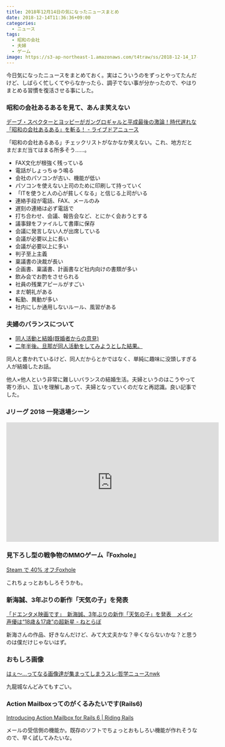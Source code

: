 ```yaml
---
title: 2018年12月14日の気になったニュースまとめ
date: 2018-12-14T11:36:36+09:00
categories:
  - ニュース
tags:
  - 昭和の会社
  - 夫婦
  - ゲーム
image: https://s3-ap-northeast-1.amazonaws.com/t4traw/ss/2018-12-14_17-12-35.png
---
```

今日気になったニュースをまとめておく。実はこういうのをずっとやってたんだけど、しばらく忙しくてやらなかったら、調子でない事が分かったので、やはりまとめる習慣を復活させる事にした。

<!--more-->

### 昭和の会社あるあるを見て、あんま笑えない

[デーブ・スペクターとヨッピーがガングロギャルと平成最後の激論！時代遅れな「昭和の会社あるある」を斬る！ - ライブドアニュース](http://news.livedoor.com/article/detail/15629978/)

「昭和の会社あるある」チェックリストがなかなか笑えない。これ、地方だとまだまだ当てはまる所多そう……。

  - FAX文化が根強く残っている
  - 電話がしょっちゅう鳴る
  - 会社のパソコンが古い、機能が低い
  - パソコンを使えない上司のために印刷して持っていく
  - 「ITを使うと人の心が貧しくなる」と信じる上司がいる
  - 連絡手段が電話、FAX、メールのみ
  - 遅刻の連絡は必ず電話で
  - 打ち合わせ、会議、報告会など、とにかく会おうとする
  - 議事録をファイルして書庫に保存
  - 会議に発言しない人が出席している
  - 会議が必要以上に長い
  - 会議が必要以上に多い
  - 判子至上主義
  - 稟議書の決裁が長い
  - 企画書、稟議書、計画書など社内向けの書類が多い
  - 飲み会でお酌をさせられる
  - 社員の残業アピールがすごい
  - まだ朝礼がある
  - 転勤、異動が多い
  - 社内にしか通用しないルール、風習がある

### 夫婦のバランスについて

  - [同人活動と結婚(既婚者からの意見)](https://anond.hatelabo.jp/20160622100234)
  - [二年半後。旦那が同人活動をしてみようとした結果。](https://anond.hatelabo.jp/20181213162650)

同人と書かれているけど、同人だからとかではなく、単純に趣味に没頭しすぎる人が結婚したお話。

他人×他人という非常に難しいバランスの結婚生活。夫婦というのはこうやって寄り添い、互いを理解しあって、夫婦となっていくのだなと再認識。良い記事でした。

### Jリーグ 2018 一発退場シーン

<iframe width="560" height="315" src="https://www.youtube.com/embed/tF_0YUAWenc" frameborder="0" allow="accelerometer; autoplay; encrypted-media; gyroscope; picture-in-picture" allowfullscreen></iframe>

### 見下ろし型の戦争物のMMOゲーム『Foxhole』

[Steam で 40% オフ:Foxhole](https://store.steampowered.com/app/505460/Foxhole/)

これちょっとおもしろそうかも。

### 新海誠、3年ぶりの新作「天気の子」を発表

[「ドエンタメ映画です」　新海誠、3年ぶりの新作「天気の子」を発表　メイン声優は“18歳＆17歳”の超新星 - ねとらぼ](http://nlab.itmedia.co.jp/nl/articles/1812/14/news129.html)

新海さんの作品、好きなんだけど、みて大丈夫かな？辛くならないかな？と思うのは僕だけじゃないはず。

### おもしろ画像

[はぇ～...ってなる画像達が集まってしまうスレ:哲学ニュースnwk](http://blog.livedoor.jp/nwknews/archives/5435633.html)

九龍城なんどみてもすごい。

### Action Mailboxってのがくるみたいです(Rails6)

[Introducing Action Mailbox for Rails 6 | Riding Rails](https://weblog.rubyonrails.org/2018/12/13/introducing-action-mailbox-for-rails-6/)

メールの受信側の機能か。既存のソフトでちょっとおもしろい機能が作れそうなので、早く試してみたいな。

